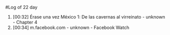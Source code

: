 #Log of 22 day

1. [00:32] Érase una vez México 1: De las cavernas al virreinato - unknown - Chapter 4
1. [00:34] m.facebook.com - unknown - Facebook Watch
